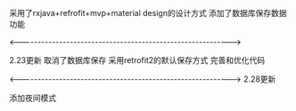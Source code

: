 采用了rxjava+refrofit+mvp+material design的设计方式
添加了数据库保存数据功能

<----------------------------------------------------------->



2.23更新
取消了数据库保存
采用retrofit2的默认保存方式
完善和优化代码


<----------------------------------------------------------->
2.28更新



添加夜间模式

